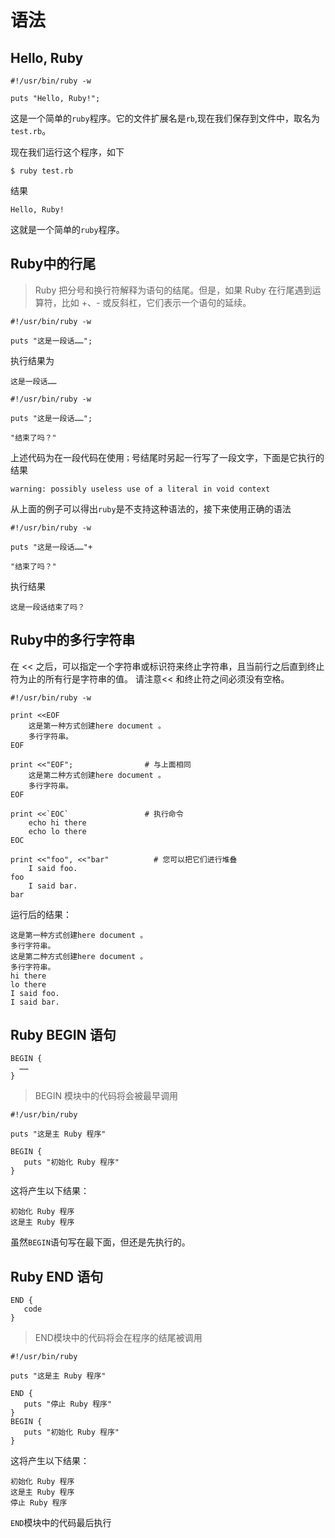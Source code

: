 # 语法
 ## Hello, Ruby
```
#!/usr/bin/ruby -w

puts "Hello, Ruby!";
```
这是一个简单的`ruby`程序。它的文件扩展名是`rb`,现在我们保存到文件中，取名为`test.rb`。

现在我们运行这个程序，如下
```
$ ruby test.rb
```
结果
```
Hello, Ruby!
```
这就是一个简单的`ruby`程序。
## Ruby中的行尾
>Ruby 把分号和换行符解释为语句的结尾。但是，如果 Ruby 在行尾遇到运算符，比如 +、- 或反斜杠，它们表示一个语句的延续。
```
#!/usr/bin/ruby -w

puts "这是一段话……";
```
执行结果为
```
这是一段话……
```
```
#!/usr/bin/ruby -w

puts "这是一段话……";

"结束了吗？"
```
上述代码为在一段代码在使用`；`号结尾时另起一行写了一段文字，下面是它执行的结果
```
warning: possibly useless use of a literal in void context
```
从上面的例子可以得出`ruby`是不支持这种语法的，接下来使用正确的语法
```
#!/usr/bin/ruby -w

puts "这是一段话……"+

"结束了吗？"
```
执行结果
```
这是一段话结束了吗？
```
## Ruby中的多行字符串
在 << 之后，可以指定一个字符串或标识符来终止字符串，且当前行之后直到终止符为止的所有行是字符串的值。
请注意<< 和终止符之间必须没有空格。
```
#!/usr/bin/ruby -w
 
print <<EOF
    这是第一种方式创建here document 。
    多行字符串。
EOF
 
print <<"EOF";                # 与上面相同
    这是第二种方式创建here document 。
    多行字符串。
EOF
 
print <<`EOC`                 # 执行命令
    echo hi there
    echo lo there
EOC
 
print <<"foo", <<"bar"          # 您可以把它们进行堆叠
    I said foo.
foo
    I said bar.
bar
```
运行后的结果：
```
这是第一种方式创建here document 。
多行字符串。
这是第二种方式创建here document 。
多行字符串。
hi there
lo there
I said foo.
I said bar.
```
## Ruby BEGIN 语句
 ```
 BEGIN {
   ……
}
```
>BEGIN 模块中的代码将会被最早调用
```
#!/usr/bin/ruby
 
puts "这是主 Ruby 程序"
 
BEGIN {
   puts "初始化 Ruby 程序"
}
```
这将产生以下结果：
```
初始化 Ruby 程序
这是主 Ruby 程序
```
虽然`BEGIN`语句写在最下面，但还是先执行的。
## Ruby END 语句
```
END {
   code
}
```
> END模块中的代码将会在程序的结尾被调用

```
#!/usr/bin/ruby
 
puts "这是主 Ruby 程序"
 
END {
   puts "停止 Ruby 程序"
}
BEGIN {
   puts "初始化 Ruby 程序"
}
```
这将产生以下结果：
```
初始化 Ruby 程序
这是主 Ruby 程序
停止 Ruby 程序
```
 `END`模块中的代码最后执行